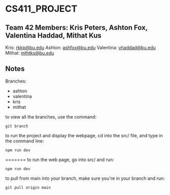 # CS411_PROJECT

## Team 42 Members: Kris Peters, Ashton Fox, Valentina Haddad, Mithat Kus
Kris: rkkp@bu.edu
Ashton: ashfox@bu.edu
Valentina: vhaddad@bu.edu
Mithat: mthtks@bu.edu

## Notes

Branches: 
* ashton
* valentina
* kris
* mithat

to view all the branches, use the command:
```
git branch
```

to run the project and display the webpage, cd into the src/ file, and type in the command line:
```
npm run dev
```
=======
to run the web page, go into src/ and run:
```
npm run dev
```
to pull from main into your branch, make sure you're in your branch and run:
```
git pull origin main
```
